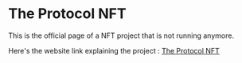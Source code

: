 # The Protocol NFT
This is the official page of a NFT project that is not running anymore. 

Here's the website link explaining the project : [The Protocol NFT]([https://mene4485.github.io/theprotocolNFT/])
